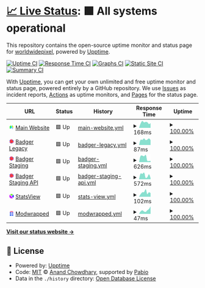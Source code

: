 # [📈 Live Status](https://status.worldwidepixel.ca): <!--live status--> **🟩 All systems operational**

This repository contains the open-source uptime monitor and status page for [worldwidepixel](worldwidepixel.ca), powered by [Upptime](https://github.com/upptime/upptime).

[![Uptime CI](https://github.com/worldwidepixel/status/workflows/Uptime%20CI/badge.svg)](https://github.com/worldwidepixel/status/actions?query=workflow%3A%22Uptime+CI%22)
[![Response Time CI](https://github.com/worldwidepixel/status/workflows/Response%20Time%20CI/badge.svg)](https://github.com/worldwidepixel/status/actions?query=workflow%3A%22Response+Time+CI%22)
[![Graphs CI](https://github.com/worldwidepixel/status/workflows/Graphs%20CI/badge.svg)](https://github.com/worldwidepixel/status/actions?query=workflow%3A%22Graphs+CI%22)
[![Static Site CI](https://github.com/worldwidepixel/status/workflows/Static%20Site%20CI/badge.svg)](https://github.com/worldwidepixel/status/actions?query=workflow%3A%22Static+Site+CI%22)
[![Summary CI](https://github.com/worldwidepixel/status/workflows/Summary%20CI/badge.svg)](https://github.com/worldwidepixel/status/actions?query=workflow%3A%22Summary+CI%22)

With [Upptime](https://upptime.js.org), you can get your own unlimited and free uptime monitor and status page, powered entirely by a GitHub repository. We use [Issues](https://github.com/worldwidepixel/status/issues) as incident reports, [Actions](https://github.com/worldwidepixel/status/actions) as uptime monitors, and [Pages](https://status.worldwidepixel.ca) for the status page.

<!--start: status pages-->
<!-- This summary is generated by Upptime (https://github.com/upptime/upptime) -->
<!-- Do not edit this manually, your changes will be overwritten -->
<!-- prettier-ignore -->
| URL | Status | History | Response Time | Uptime |
| --- | ------ | ------- | ------------- | ------ |
| <img alt="" src="https://raw.githubusercontent.com/worldwidepixel/status/refs/heads/master/assets/website.png" height="13"> [Main Website](https://worldwidepixel.ca) | 🟩 Up | [main-website.yml](https://github.com/worldwidepixel/status/commits/HEAD/history/main-website.yml) | <details><summary><img alt="Response time graph" src="./graphs/main-website/response-time-week.png" height="20"> 168ms</summary><br><a href="https://status.worldwidepixel.ca/history/main-website"><img alt="Response time 196" src="https://img.shields.io/endpoint?url=https%3A%2F%2Fraw.githubusercontent.com%2Fworldwidepixel%2Fstatus%2FHEAD%2Fapi%2Fmain-website%2Fresponse-time.json"></a><br><a href="https://status.worldwidepixel.ca/history/main-website"><img alt="24-hour response time 125" src="https://img.shields.io/endpoint?url=https%3A%2F%2Fraw.githubusercontent.com%2Fworldwidepixel%2Fstatus%2FHEAD%2Fapi%2Fmain-website%2Fresponse-time-day.json"></a><br><a href="https://status.worldwidepixel.ca/history/main-website"><img alt="7-day response time 168" src="https://img.shields.io/endpoint?url=https%3A%2F%2Fraw.githubusercontent.com%2Fworldwidepixel%2Fstatus%2FHEAD%2Fapi%2Fmain-website%2Fresponse-time-week.json"></a><br><a href="https://status.worldwidepixel.ca/history/main-website"><img alt="30-day response time 170" src="https://img.shields.io/endpoint?url=https%3A%2F%2Fraw.githubusercontent.com%2Fworldwidepixel%2Fstatus%2FHEAD%2Fapi%2Fmain-website%2Fresponse-time-month.json"></a><br><a href="https://status.worldwidepixel.ca/history/main-website"><img alt="1-year response time 196" src="https://img.shields.io/endpoint?url=https%3A%2F%2Fraw.githubusercontent.com%2Fworldwidepixel%2Fstatus%2FHEAD%2Fapi%2Fmain-website%2Fresponse-time-year.json"></a></details> | <details><summary><a href="https://status.worldwidepixel.ca/history/main-website">100.00%</a></summary><a href="https://status.worldwidepixel.ca/history/main-website"><img alt="All-time uptime 99.99%" src="https://img.shields.io/endpoint?url=https%3A%2F%2Fraw.githubusercontent.com%2Fworldwidepixel%2Fstatus%2FHEAD%2Fapi%2Fmain-website%2Fuptime.json"></a><br><a href="https://status.worldwidepixel.ca/history/main-website"><img alt="24-hour uptime 100.00%" src="https://img.shields.io/endpoint?url=https%3A%2F%2Fraw.githubusercontent.com%2Fworldwidepixel%2Fstatus%2FHEAD%2Fapi%2Fmain-website%2Fuptime-day.json"></a><br><a href="https://status.worldwidepixel.ca/history/main-website"><img alt="7-day uptime 100.00%" src="https://img.shields.io/endpoint?url=https%3A%2F%2Fraw.githubusercontent.com%2Fworldwidepixel%2Fstatus%2FHEAD%2Fapi%2Fmain-website%2Fuptime-week.json"></a><br><a href="https://status.worldwidepixel.ca/history/main-website"><img alt="30-day uptime 100.00%" src="https://img.shields.io/endpoint?url=https%3A%2F%2Fraw.githubusercontent.com%2Fworldwidepixel%2Fstatus%2FHEAD%2Fapi%2Fmain-website%2Fuptime-month.json"></a><br><a href="https://status.worldwidepixel.ca/history/main-website"><img alt="1-year uptime 99.99%" src="https://img.shields.io/endpoint?url=https%3A%2F%2Fraw.githubusercontent.com%2Fworldwidepixel%2Fstatus%2FHEAD%2Fapi%2Fmain-website%2Fuptime-year.json"></a></details>
| <img alt="" src="https://raw.githubusercontent.com/worldwidepixel/status/refs/heads/master/assets/badger.png" height="13"> [Badger Legacy](https://badger.worldwidepixel.ca) | 🟩 Up | [badger-legacy.yml](https://github.com/worldwidepixel/status/commits/HEAD/history/badger-legacy.yml) | <details><summary><img alt="Response time graph" src="./graphs/badger-legacy/response-time-week.png" height="20"> 87ms</summary><br><a href="https://status.worldwidepixel.ca/history/badger-legacy"><img alt="Response time 117" src="https://img.shields.io/endpoint?url=https%3A%2F%2Fraw.githubusercontent.com%2Fworldwidepixel%2Fstatus%2FHEAD%2Fapi%2Fbadger-legacy%2Fresponse-time.json"></a><br><a href="https://status.worldwidepixel.ca/history/badger-legacy"><img alt="24-hour response time 95" src="https://img.shields.io/endpoint?url=https%3A%2F%2Fraw.githubusercontent.com%2Fworldwidepixel%2Fstatus%2FHEAD%2Fapi%2Fbadger-legacy%2Fresponse-time-day.json"></a><br><a href="https://status.worldwidepixel.ca/history/badger-legacy"><img alt="7-day response time 87" src="https://img.shields.io/endpoint?url=https%3A%2F%2Fraw.githubusercontent.com%2Fworldwidepixel%2Fstatus%2FHEAD%2Fapi%2Fbadger-legacy%2Fresponse-time-week.json"></a><br><a href="https://status.worldwidepixel.ca/history/badger-legacy"><img alt="30-day response time 105" src="https://img.shields.io/endpoint?url=https%3A%2F%2Fraw.githubusercontent.com%2Fworldwidepixel%2Fstatus%2FHEAD%2Fapi%2Fbadger-legacy%2Fresponse-time-month.json"></a><br><a href="https://status.worldwidepixel.ca/history/badger-legacy"><img alt="1-year response time 117" src="https://img.shields.io/endpoint?url=https%3A%2F%2Fraw.githubusercontent.com%2Fworldwidepixel%2Fstatus%2FHEAD%2Fapi%2Fbadger-legacy%2Fresponse-time-year.json"></a></details> | <details><summary><a href="https://status.worldwidepixel.ca/history/badger-legacy">100.00%</a></summary><a href="https://status.worldwidepixel.ca/history/badger-legacy"><img alt="All-time uptime 100.00%" src="https://img.shields.io/endpoint?url=https%3A%2F%2Fraw.githubusercontent.com%2Fworldwidepixel%2Fstatus%2FHEAD%2Fapi%2Fbadger-legacy%2Fuptime.json"></a><br><a href="https://status.worldwidepixel.ca/history/badger-legacy"><img alt="24-hour uptime 100.00%" src="https://img.shields.io/endpoint?url=https%3A%2F%2Fraw.githubusercontent.com%2Fworldwidepixel%2Fstatus%2FHEAD%2Fapi%2Fbadger-legacy%2Fuptime-day.json"></a><br><a href="https://status.worldwidepixel.ca/history/badger-legacy"><img alt="7-day uptime 100.00%" src="https://img.shields.io/endpoint?url=https%3A%2F%2Fraw.githubusercontent.com%2Fworldwidepixel%2Fstatus%2FHEAD%2Fapi%2Fbadger-legacy%2Fuptime-week.json"></a><br><a href="https://status.worldwidepixel.ca/history/badger-legacy"><img alt="30-day uptime 100.00%" src="https://img.shields.io/endpoint?url=https%3A%2F%2Fraw.githubusercontent.com%2Fworldwidepixel%2Fstatus%2FHEAD%2Fapi%2Fbadger-legacy%2Fuptime-month.json"></a><br><a href="https://status.worldwidepixel.ca/history/badger-legacy"><img alt="1-year uptime 100.00%" src="https://img.shields.io/endpoint?url=https%3A%2F%2Fraw.githubusercontent.com%2Fworldwidepixel%2Fstatus%2FHEAD%2Fapi%2Fbadger-legacy%2Fuptime-year.json"></a></details>
| <img alt="" src="https://raw.githubusercontent.com/worldwidepixel/status/refs/heads/master/assets/badger.png" height="13"> [Badger Staging](https://badger-staging.worldwidepixel.ca) | 🟩 Up | [badger-staging.yml](https://github.com/worldwidepixel/status/commits/HEAD/history/badger-staging.yml) | <details><summary><img alt="Response time graph" src="./graphs/badger-staging/response-time-week.png" height="20"> 626ms</summary><br><a href="https://status.worldwidepixel.ca/history/badger-staging"><img alt="Response time 782" src="https://img.shields.io/endpoint?url=https%3A%2F%2Fraw.githubusercontent.com%2Fworldwidepixel%2Fstatus%2FHEAD%2Fapi%2Fbadger-staging%2Fresponse-time.json"></a><br><a href="https://status.worldwidepixel.ca/history/badger-staging"><img alt="24-hour response time 194" src="https://img.shields.io/endpoint?url=https%3A%2F%2Fraw.githubusercontent.com%2Fworldwidepixel%2Fstatus%2FHEAD%2Fapi%2Fbadger-staging%2Fresponse-time-day.json"></a><br><a href="https://status.worldwidepixel.ca/history/badger-staging"><img alt="7-day response time 626" src="https://img.shields.io/endpoint?url=https%3A%2F%2Fraw.githubusercontent.com%2Fworldwidepixel%2Fstatus%2FHEAD%2Fapi%2Fbadger-staging%2Fresponse-time-week.json"></a><br><a href="https://status.worldwidepixel.ca/history/badger-staging"><img alt="30-day response time 945" src="https://img.shields.io/endpoint?url=https%3A%2F%2Fraw.githubusercontent.com%2Fworldwidepixel%2Fstatus%2FHEAD%2Fapi%2Fbadger-staging%2Fresponse-time-month.json"></a><br><a href="https://status.worldwidepixel.ca/history/badger-staging"><img alt="1-year response time 782" src="https://img.shields.io/endpoint?url=https%3A%2F%2Fraw.githubusercontent.com%2Fworldwidepixel%2Fstatus%2FHEAD%2Fapi%2Fbadger-staging%2Fresponse-time-year.json"></a></details> | <details><summary><a href="https://status.worldwidepixel.ca/history/badger-staging">100.00%</a></summary><a href="https://status.worldwidepixel.ca/history/badger-staging"><img alt="All-time uptime 100.00%" src="https://img.shields.io/endpoint?url=https%3A%2F%2Fraw.githubusercontent.com%2Fworldwidepixel%2Fstatus%2FHEAD%2Fapi%2Fbadger-staging%2Fuptime.json"></a><br><a href="https://status.worldwidepixel.ca/history/badger-staging"><img alt="24-hour uptime 100.00%" src="https://img.shields.io/endpoint?url=https%3A%2F%2Fraw.githubusercontent.com%2Fworldwidepixel%2Fstatus%2FHEAD%2Fapi%2Fbadger-staging%2Fuptime-day.json"></a><br><a href="https://status.worldwidepixel.ca/history/badger-staging"><img alt="7-day uptime 100.00%" src="https://img.shields.io/endpoint?url=https%3A%2F%2Fraw.githubusercontent.com%2Fworldwidepixel%2Fstatus%2FHEAD%2Fapi%2Fbadger-staging%2Fuptime-week.json"></a><br><a href="https://status.worldwidepixel.ca/history/badger-staging"><img alt="30-day uptime 100.00%" src="https://img.shields.io/endpoint?url=https%3A%2F%2Fraw.githubusercontent.com%2Fworldwidepixel%2Fstatus%2FHEAD%2Fapi%2Fbadger-staging%2Fuptime-month.json"></a><br><a href="https://status.worldwidepixel.ca/history/badger-staging"><img alt="1-year uptime 100.00%" src="https://img.shields.io/endpoint?url=https%3A%2F%2Fraw.githubusercontent.com%2Fworldwidepixel%2Fstatus%2FHEAD%2Fapi%2Fbadger-staging%2Fuptime-year.json"></a></details>
| <img alt="" src="https://raw.githubusercontent.com/worldwidepixel/status/refs/heads/master/assets/badger.png" height="13"> [Badger Staging API](https://badger-api-staging.worldwidepixel.ca) | 🟩 Up | [badger-staging-api.yml](https://github.com/worldwidepixel/status/commits/HEAD/history/badger-staging-api.yml) | <details><summary><img alt="Response time graph" src="./graphs/badger-staging-api/response-time-week.png" height="20"> 572ms</summary><br><a href="https://status.worldwidepixel.ca/history/badger-staging-api"><img alt="Response time 442" src="https://img.shields.io/endpoint?url=https%3A%2F%2Fraw.githubusercontent.com%2Fworldwidepixel%2Fstatus%2FHEAD%2Fapi%2Fbadger-staging-api%2Fresponse-time.json"></a><br><a href="https://status.worldwidepixel.ca/history/badger-staging-api"><img alt="24-hour response time 713" src="https://img.shields.io/endpoint?url=https%3A%2F%2Fraw.githubusercontent.com%2Fworldwidepixel%2Fstatus%2FHEAD%2Fapi%2Fbadger-staging-api%2Fresponse-time-day.json"></a><br><a href="https://status.worldwidepixel.ca/history/badger-staging-api"><img alt="7-day response time 572" src="https://img.shields.io/endpoint?url=https%3A%2F%2Fraw.githubusercontent.com%2Fworldwidepixel%2Fstatus%2FHEAD%2Fapi%2Fbadger-staging-api%2Fresponse-time-week.json"></a><br><a href="https://status.worldwidepixel.ca/history/badger-staging-api"><img alt="30-day response time 495" src="https://img.shields.io/endpoint?url=https%3A%2F%2Fraw.githubusercontent.com%2Fworldwidepixel%2Fstatus%2FHEAD%2Fapi%2Fbadger-staging-api%2Fresponse-time-month.json"></a><br><a href="https://status.worldwidepixel.ca/history/badger-staging-api"><img alt="1-year response time 442" src="https://img.shields.io/endpoint?url=https%3A%2F%2Fraw.githubusercontent.com%2Fworldwidepixel%2Fstatus%2FHEAD%2Fapi%2Fbadger-staging-api%2Fresponse-time-year.json"></a></details> | <details><summary><a href="https://status.worldwidepixel.ca/history/badger-staging-api">100.00%</a></summary><a href="https://status.worldwidepixel.ca/history/badger-staging-api"><img alt="All-time uptime 100.00%" src="https://img.shields.io/endpoint?url=https%3A%2F%2Fraw.githubusercontent.com%2Fworldwidepixel%2Fstatus%2FHEAD%2Fapi%2Fbadger-staging-api%2Fuptime.json"></a><br><a href="https://status.worldwidepixel.ca/history/badger-staging-api"><img alt="24-hour uptime 100.00%" src="https://img.shields.io/endpoint?url=https%3A%2F%2Fraw.githubusercontent.com%2Fworldwidepixel%2Fstatus%2FHEAD%2Fapi%2Fbadger-staging-api%2Fuptime-day.json"></a><br><a href="https://status.worldwidepixel.ca/history/badger-staging-api"><img alt="7-day uptime 100.00%" src="https://img.shields.io/endpoint?url=https%3A%2F%2Fraw.githubusercontent.com%2Fworldwidepixel%2Fstatus%2FHEAD%2Fapi%2Fbadger-staging-api%2Fuptime-week.json"></a><br><a href="https://status.worldwidepixel.ca/history/badger-staging-api"><img alt="30-day uptime 100.00%" src="https://img.shields.io/endpoint?url=https%3A%2F%2Fraw.githubusercontent.com%2Fworldwidepixel%2Fstatus%2FHEAD%2Fapi%2Fbadger-staging-api%2Fuptime-month.json"></a><br><a href="https://status.worldwidepixel.ca/history/badger-staging-api"><img alt="1-year uptime 100.00%" src="https://img.shields.io/endpoint?url=https%3A%2F%2Fraw.githubusercontent.com%2Fworldwidepixel%2Fstatus%2FHEAD%2Fapi%2Fbadger-staging-api%2Fuptime-year.json"></a></details>
| <img alt="" src="https://raw.githubusercontent.com/worldwidepixel/status/refs/heads/master/assets/statsview.png" height="13"> [StatsView](https://stats.worldwidepixel.ca) | 🟩 Up | [stats-view.yml](https://github.com/worldwidepixel/status/commits/HEAD/history/stats-view.yml) | <details><summary><img alt="Response time graph" src="./graphs/stats-view/response-time-week.png" height="20"> 102ms</summary><br><a href="https://status.worldwidepixel.ca/history/stats-view"><img alt="Response time 112" src="https://img.shields.io/endpoint?url=https%3A%2F%2Fraw.githubusercontent.com%2Fworldwidepixel%2Fstatus%2FHEAD%2Fapi%2Fstats-view%2Fresponse-time.json"></a><br><a href="https://status.worldwidepixel.ca/history/stats-view"><img alt="24-hour response time 77" src="https://img.shields.io/endpoint?url=https%3A%2F%2Fraw.githubusercontent.com%2Fworldwidepixel%2Fstatus%2FHEAD%2Fapi%2Fstats-view%2Fresponse-time-day.json"></a><br><a href="https://status.worldwidepixel.ca/history/stats-view"><img alt="7-day response time 102" src="https://img.shields.io/endpoint?url=https%3A%2F%2Fraw.githubusercontent.com%2Fworldwidepixel%2Fstatus%2FHEAD%2Fapi%2Fstats-view%2Fresponse-time-week.json"></a><br><a href="https://status.worldwidepixel.ca/history/stats-view"><img alt="30-day response time 120" src="https://img.shields.io/endpoint?url=https%3A%2F%2Fraw.githubusercontent.com%2Fworldwidepixel%2Fstatus%2FHEAD%2Fapi%2Fstats-view%2Fresponse-time-month.json"></a><br><a href="https://status.worldwidepixel.ca/history/stats-view"><img alt="1-year response time 112" src="https://img.shields.io/endpoint?url=https%3A%2F%2Fraw.githubusercontent.com%2Fworldwidepixel%2Fstatus%2FHEAD%2Fapi%2Fstats-view%2Fresponse-time-year.json"></a></details> | <details><summary><a href="https://status.worldwidepixel.ca/history/stats-view">100.00%</a></summary><a href="https://status.worldwidepixel.ca/history/stats-view"><img alt="All-time uptime 100.00%" src="https://img.shields.io/endpoint?url=https%3A%2F%2Fraw.githubusercontent.com%2Fworldwidepixel%2Fstatus%2FHEAD%2Fapi%2Fstats-view%2Fuptime.json"></a><br><a href="https://status.worldwidepixel.ca/history/stats-view"><img alt="24-hour uptime 100.00%" src="https://img.shields.io/endpoint?url=https%3A%2F%2Fraw.githubusercontent.com%2Fworldwidepixel%2Fstatus%2FHEAD%2Fapi%2Fstats-view%2Fuptime-day.json"></a><br><a href="https://status.worldwidepixel.ca/history/stats-view"><img alt="7-day uptime 100.00%" src="https://img.shields.io/endpoint?url=https%3A%2F%2Fraw.githubusercontent.com%2Fworldwidepixel%2Fstatus%2FHEAD%2Fapi%2Fstats-view%2Fuptime-week.json"></a><br><a href="https://status.worldwidepixel.ca/history/stats-view"><img alt="30-day uptime 100.00%" src="https://img.shields.io/endpoint?url=https%3A%2F%2Fraw.githubusercontent.com%2Fworldwidepixel%2Fstatus%2FHEAD%2Fapi%2Fstats-view%2Fuptime-month.json"></a><br><a href="https://status.worldwidepixel.ca/history/stats-view"><img alt="1-year uptime 100.00%" src="https://img.shields.io/endpoint?url=https%3A%2F%2Fraw.githubusercontent.com%2Fworldwidepixel%2Fstatus%2FHEAD%2Fapi%2Fstats-view%2Fuptime-year.json"></a></details>
| <img alt="" src="https://raw.githubusercontent.com/worldwidepixel/status/refs/heads/master/assets/modwrapped.png" height="13"> [Modwrapped](https://badger.worldwidepixel.ca) | 🟩 Up | [modwrapped.yml](https://github.com/worldwidepixel/status/commits/HEAD/history/modwrapped.yml) | <details><summary><img alt="Response time graph" src="./graphs/modwrapped/response-time-week.png" height="20"> 47ms</summary><br><a href="https://status.worldwidepixel.ca/history/modwrapped"><img alt="Response time 29" src="https://img.shields.io/endpoint?url=https%3A%2F%2Fraw.githubusercontent.com%2Fworldwidepixel%2Fstatus%2FHEAD%2Fapi%2Fmodwrapped%2Fresponse-time.json"></a><br><a href="https://status.worldwidepixel.ca/history/modwrapped"><img alt="24-hour response time 57" src="https://img.shields.io/endpoint?url=https%3A%2F%2Fraw.githubusercontent.com%2Fworldwidepixel%2Fstatus%2FHEAD%2Fapi%2Fmodwrapped%2Fresponse-time-day.json"></a><br><a href="https://status.worldwidepixel.ca/history/modwrapped"><img alt="7-day response time 47" src="https://img.shields.io/endpoint?url=https%3A%2F%2Fraw.githubusercontent.com%2Fworldwidepixel%2Fstatus%2FHEAD%2Fapi%2Fmodwrapped%2Fresponse-time-week.json"></a><br><a href="https://status.worldwidepixel.ca/history/modwrapped"><img alt="30-day response time 26" src="https://img.shields.io/endpoint?url=https%3A%2F%2Fraw.githubusercontent.com%2Fworldwidepixel%2Fstatus%2FHEAD%2Fapi%2Fmodwrapped%2Fresponse-time-month.json"></a><br><a href="https://status.worldwidepixel.ca/history/modwrapped"><img alt="1-year response time 29" src="https://img.shields.io/endpoint?url=https%3A%2F%2Fraw.githubusercontent.com%2Fworldwidepixel%2Fstatus%2FHEAD%2Fapi%2Fmodwrapped%2Fresponse-time-year.json"></a></details> | <details><summary><a href="https://status.worldwidepixel.ca/history/modwrapped">100.00%</a></summary><a href="https://status.worldwidepixel.ca/history/modwrapped"><img alt="All-time uptime 100.00%" src="https://img.shields.io/endpoint?url=https%3A%2F%2Fraw.githubusercontent.com%2Fworldwidepixel%2Fstatus%2FHEAD%2Fapi%2Fmodwrapped%2Fuptime.json"></a><br><a href="https://status.worldwidepixel.ca/history/modwrapped"><img alt="24-hour uptime 100.00%" src="https://img.shields.io/endpoint?url=https%3A%2F%2Fraw.githubusercontent.com%2Fworldwidepixel%2Fstatus%2FHEAD%2Fapi%2Fmodwrapped%2Fuptime-day.json"></a><br><a href="https://status.worldwidepixel.ca/history/modwrapped"><img alt="7-day uptime 100.00%" src="https://img.shields.io/endpoint?url=https%3A%2F%2Fraw.githubusercontent.com%2Fworldwidepixel%2Fstatus%2FHEAD%2Fapi%2Fmodwrapped%2Fuptime-week.json"></a><br><a href="https://status.worldwidepixel.ca/history/modwrapped"><img alt="30-day uptime 100.00%" src="https://img.shields.io/endpoint?url=https%3A%2F%2Fraw.githubusercontent.com%2Fworldwidepixel%2Fstatus%2FHEAD%2Fapi%2Fmodwrapped%2Fuptime-month.json"></a><br><a href="https://status.worldwidepixel.ca/history/modwrapped"><img alt="1-year uptime 100.00%" src="https://img.shields.io/endpoint?url=https%3A%2F%2Fraw.githubusercontent.com%2Fworldwidepixel%2Fstatus%2FHEAD%2Fapi%2Fmodwrapped%2Fuptime-year.json"></a></details>

<!--end: status pages-->

[**Visit our status website →**](https://status.worldwidepixel.ca)

## 📄 License

- Powered by: [Upptime](https://github.com/upptime/upptime)
- Code: [MIT](./LICENSE) © [Anand Chowdhary](https://anandchowdhary.com), supported by [Pabio](https://pabio.com)
- Data in the `./history` directory: [Open Database License](https://opendatacommons.org/licenses/odbl/1-0/)
